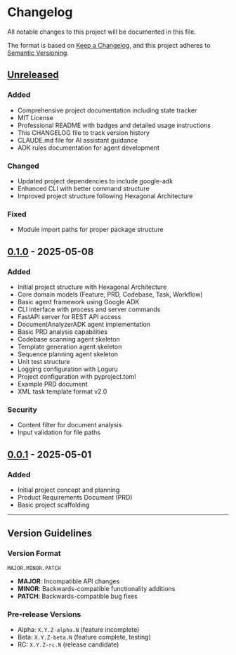 # Changelog

All notable changes to this project will be documented in this file.

The format is based on [Keep a Changelog](https://keepachangelog.com/en/1.1.0/),
and this project adheres to [Semantic Versioning](https://semver.org/spec/v2.0.0.html).

## [Unreleased]

### Added
- Comprehensive project documentation including state tracker
- MIT License
- Professional README with badges and detailed usage instructions
- This CHANGELOG file to track version history
- CLAUDE.md file for AI assistant guidance
- ADK rules documentation for agent development

### Changed
- Updated project dependencies to include google-adk
- Enhanced CLI with better command structure
- Improved project structure following Hexagonal Architecture

### Fixed
- Module import paths for proper package structure

## [0.1.0] - 2025-05-08

### Added
- Initial project structure with Hexagonal Architecture
- Core domain models (Feature, PRD, Codebase, Task, Workflow)
- Basic agent framework using Google ADK
- CLI interface with process and server commands
- FastAPI server for REST API access
- DocumentAnalyzerADK agent implementation
- Basic PRD analysis capabilities
- Codebase scanning agent skeleton
- Template generation agent skeleton
- Sequence planning agent skeleton
- Unit test structure
- Logging configuration with Loguru
- Project configuration with pyproject.toml
- Example PRD document
- XML task template format v2.0

### Security
- Content filter for document analysis
- Input validation for file paths

## [0.0.1] - 2025-05-01

### Added
- Initial project concept and planning
- Product Requirements Document (PRD)
- Basic project scaffolding

---

## Version Guidelines

### Version Format
`MAJOR.MINOR.PATCH`

- **MAJOR**: Incompatible API changes
- **MINOR**: Backwards-compatible functionality additions
- **PATCH**: Backwards-compatible bug fixes

### Pre-release Versions
- Alpha: `X.Y.Z-alpha.N` (feature incomplete)
- Beta: `X.Y.Z-beta.N` (feature complete, testing)
- RC: `X.Y.Z-rc.N` (release candidate)

[Unreleased]: https://github.com/moinsen/marvin/compare/v0.1.0...HEAD
[0.1.0]: https://github.com/moinsen/marvin/compare/v0.0.1...v0.1.0
[0.0.1]: https://github.com/moinsen/marvin/releases/tag/v0.0.1